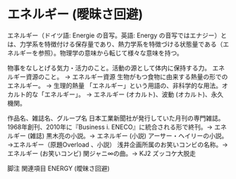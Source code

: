 # エネルギー (曖昧さ回避)

エネルギー（ドイツ語: Energie の音写。英語: Energy の音写ではエナジー）とは、力学系を特徴付ける保存量であり、熱力学系を特徴づける状態量である（エネルギーを参照）。物理学の意味から転じて様々な意味を持つ。

物事をなしとげる気力・活力のこと。活動の源として体内に保持する力。
エネルギー資源のこと。 → エネルギー資源
生物がもつ食物に由来する熱量の形でのエネルギー。 → 生理的熱量
「エネルギー」という用語の、非科学的な用法。オカルト的な「エネルギー」。 → エネルギー (オカルト)、波動 (オカルト)、永久機関。

作品名、雑誌名、グループ名
日本工業新聞社が発行していた月刊の専門雑誌。1968年創刊、2010年に『Business i. ENECO』に統合される形で終刊。→ エネルギー (雑誌)
黒木亮の小説。→ エネルギー (小説)
アーサー・ヘイリーの小説。→エネルギー（原題Overload 、小説）
浅井企画所属のお笑いコンビの名称。→ エネルギー (お笑いコンビ)
関ジャニ∞の曲。→ KJ2 ズッコケ大脱走

脚注
関連項目
ENERGY (曖昧さ回避)